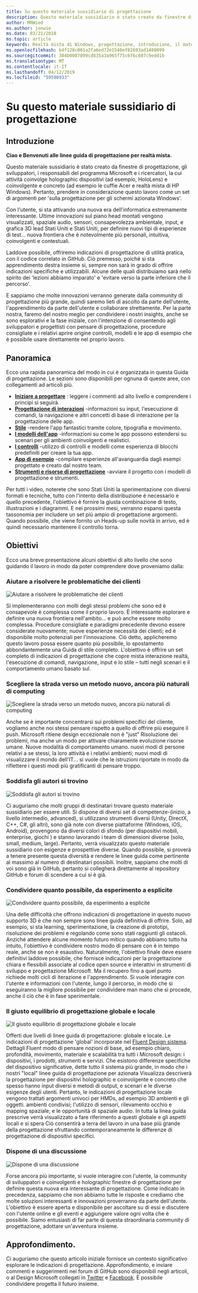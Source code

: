 ```yaml
---
title: Su questo materiale sussidiario di progettazione
description: Questo materiale sussidiario è stato creato da finestre di progettazione, gli sviluppatori, i responsabili del programma Microsoft e i ricercatori, la cui attività coinvolge holographic dispositivi (ad esempio, HoloLens) e coinvolgente e concreto (ad esempio le cuffie Acer e realtà mista di HP Windows).
author: MRWied
ms.author: jonwie
ms.date: 03/21/2018
ms.topic: article
keywords: Realtà mista di Windows, progettazione, introduzione, il materiale sussidiario
ms.openlocfilehash: b4f128c001a2fa6ed72e1548ef82693ad1488099
ms.sourcegitcommit: 384b0087899cd835a3a965f75c6f6c607c9edd1b
ms.translationtype: MT
ms.contentlocale: it-IT
ms.lasthandoff: 04/12/2019
ms.locfileid: "59598933"
---
```

# <a name="about-this-design-guidance"></a>Su questo materiale sussidiario di progettazione

## <a name="introduction"></a>Introduzione

**Ciao e Benvenuti alle linee guida di progettazione per realtà mista.**

Questo materiale sussidiario è stato creato da finestre di progettazione, gli sviluppatori, i responsabili del programma Microsoft e i ricercatori, la cui attività coinvolge holographic dispositivi (ad esempio, HoloLens) e coinvolgente e concreto (ad esempio le cuffie Acer e realtà mista di HP Windows). Pertanto, prendere in considerazione questo lavoro come un set di argomenti per 'sulla progettazione per gli schermi azionata Windows'.

Con l'utente, si sta attivando una nuova era dell'informatica estremamente interessante. Ultime innovazioni sul piano head montati vengono visualizzati, spaziale audio, sensori, consapevolezza ambientale, input, e grafica 3D lead Stati Uniti e Stati Uniti, per definire nuovi tipi di esperienze di test... nuova frontiera che è notevolmente più personali, intuitiva, coinvolgenti e contestuali.

Laddove possibile, offriremo indicazioni di progettazione di utilità pratica, con il codice correlato in GitHub. Ciò premesso, poiché si sta apprendimento destra insieme si, sempre non sarà in grado di offrire indicazioni specifiche e utilizzabili. Alcune delle quali distribuiamo sarà nello spirito dei 'lezioni abbiamo imparato' e 'evitare verso la parte inferiore che il percorso'.

E sappiamo che molte innovazioni verranno generate dalla community di progettazione più grande, quindi saremo lieti di ascolto da parte dell'utente, l'apprendimento da parte dell'utente e collaborare strettamente. Per la parte nostra, faremo del nostro meglio per condividere i nostri insights, anche se sono esplorativi e la fase iniziale, con l'intenzione di consentendo agli sviluppatori e progettisti con pensare di progettazione, procedure consigliate e i relativi aprire origine controlli, modelli e le app di esempio che è possibile usare direttamente nel proprio lavoro.

## <a name="overview"></a>Panoramica

Ecco una rapida panoramica del modo in cui è organizzata in questa Guida di progettazione. Le sezioni sono disponibili per ognuna di queste aree, con collegamenti ad articoli più.
* **[Iniziare a progettare](mixed-reality.md)**  : leggere i commenti ad alto livello e comprendere i principi si seguirà.
* **[Progettazione di interazioni](interaction-fundamentals.md)**  -informazioni su input, l'esecuzione di comandi, la navigazione e altri concetti di base di interazione per la progettazione delle app.
* **[Stile](typography.md)**  -rendere l'app fantastici tramite colore, tipografia e movimento.
* **[I modelli dell'app](types-of-mixed-reality-apps.md)**  -informazioni su come le app possono estendersi su scenari per gli ambienti coinvolgenti e realistici.
* **[I controlli](interactable-object.md)**  -utilizzo di controlli e modelli come esperienza di blocchi predefiniti per creare la tua app.
* **[App di esempio](design.md#sample-apps)**  -compilare esperienze all'avanguardia dagli esempi progettato e creato dal nostro team.
* **[Strumenti e risorse di progettazione](design.md#design-tools)**  -avviare il progetto con i modelli di progettazione e strumenti.

Per tutti i video, noterete che sono Stati Uniti la sperimentazione con diversi formati e tecniche, tutto con l'intento della distribuzione è necessario e quello precedente, l'obiettivo è fornire la giusta combinazione di testo, illustrazioni e i diagrammi. E nei prossimi mesi, verranno espansi questa tassonomia per includere un set più ampio di progettazione argomenti. Quando possibile, che viene fornito un Heads-up sulle novità in arrivo, ed è quindi necessario mantenere il controllo torna.

## <a name="objectives"></a>Obiettivi

Ecco una breve presentazione alcuni obiettivi di alto livello che sono guidando il lavoro in modo da poter comprendere dove proveniamo dalla:

### <a name="help-solve-customer-challenges"></a>Aiutare a risolvere le problematiche dei clienti

![Aiutare a risolvere le problematiche dei clienti](images/500px-fix-a-broken-switch-with-hololens.jpg) <br>

Si implementeranno con molti degli stessi problemi che sono ed è consapevole è complessa come il proprio lavoro. È interessante esplorare e definire una nuova frontiera nell'ambito... e può anche essere molto complessa. Procedure consigliate e paradigmi precedente devono essere considerate nuovamente; nuove esperienze necessità dei clienti; ed è disponibile molto potenziali per l'innovazione. Ciò detto, applicheremo questo lavoro possa essere quanto più possibile, lo spostamento abbondantemente una Guida di stile completo. L'obiettivo è offrire un set completo di indicazioni di progettazione che copre mista interazione realtà, l'esecuzione di comandi, navigazione, input e lo stile – tutti negli scenari e il comportamento umano basato sul. 

### <a name="point-the-way-towards-a-new-more-human-way-of-computing"></a>Scegliere la strada verso un metodo nuovo, ancora più naturali di computing

![Scegliere la strada verso un metodo nuovo, ancora più naturali di computing](images/500px-man-and-women-with-holograph-on-table.png)<br>

Anche se è importante concentrarsi sui problemi specifici del cliente, vogliamo anche noi stessi pensare rispetto a quello di offrire più eseguire il push. Microsoft ritiene design eccezionale non è "just" Risoluzione dei problemi, ma anche un modo per attivare chiaramente evoluzione risorse umane. Nuove modalità di comportamento umano. nuovi modi di persone relativi a se stessi, la loro attività e i relativi ambienti; nuovi modi di visualizzare il mondo dell'IT... si vuole che le istruzioni riportate in modo da riflettere i questi modi più gratificanti di pensare troppo. 

### <a name="meet-creators-where-they-are"></a>Soddisfa gli autori si trovino

![Soddisfa gli autori si trovino](images/500px-creators.jpg) <br>

Ci auguriamo che molti gruppi di destinatari trovare questo materiale sussidiario per essere utili. Si dispone di diversi set di competenze-(inizio, a livello intermedio, advanced), si utilizzano strumenti diversi (Unity, DirectX, C++, C#, gli altri), sono già note con diverse piattaforme (Windows, iOS, Android), provengono da diversi colori di sfondo (per dispositivi mobili, enterprise, giochi ) e stanno lavorando i team di dimensioni diverse (solo, small, medium, large). Pertanto, verrà visualizzato questo materiale sussidiario con esigenze e prospettive diverse. Quando possibile, si proverà a tenere presente questa diversità e rendere le linee guida come pertinente al massimo al numero di destinatari possibili. Inoltre, sappiamo che molti di voi sono già in GitHub, pertanto si collegherà direttamente al repository GitHub e forum di scendere a cui si è già. 

### <a name="share-as-much-as-possible-from-experimental-to-explicit"></a>Condividere quanto possibile, da esperimento a esplicite

![Condividere quanto possibile, da esperimento a esplicite](images/500px-man-playinggame.jpg) <br>

Una delle difficoltà che offrono indicazioni di progettazione in questo nuovo supporto 3D è che non sempre sono linee guida definitiva di offrire. Solo, ad esempio, si sta learning, sperimentazione, la creazione di prototipi, risoluzione dei problemi e regolando come sono stati raggiunti gli ostacoli. Anziché attendere alcune momento futuro mitico quando abbiamo tutto ha intuito, l'obiettivo è condividere nostro modo di pensare con è in tempo reale, anche se non è esaustivo. Naturalmente, l'obiettivo finale deve essere definitivi laddove possibile, che fornisce indicazioni per la progettazione chiara e flessibili associate al codice open source e interattivi in strumenti di sviluppo e progettazione Microsoft. Ma il recupero fino a quel punto richiede molti cicli di iterazione e l'apprendimento. Si vuole interagire con l'utente e informazioni con l'utente, lungo il percorso, in modo che si eseguiranno la migliore possibile per condividere man mano che si procede, anche il ciò che è in fase sperimentale. 

### <a name="the-right-balance-of-global-and-local-design"></a>Il giusto equilibrio di progettazione globale e locale

![Il giusto equilibrio di progettazione globale e locale](images/500px-fluentdesign.jpg) <br>

Offerti due livelli di linee guida di progettazione: globale e locale. Le indicazioni di progettazione 'global' incorporate nel [Fluent Design sistema](http://fluent.microsoft.com). Dettagli Fluent modo di pensare nozioni di base, ad esempio chiaro, profondità, movimento, materiale e scalabilità tra tutti i Microsoft design: i dispositivi, i prodotti, strumenti e servizi. Che esistono differenze specifiche del dispositivo significative, dette tutto il sistema più grande, in modo che i nostri "local" linee guida di progettazione per azionata Visualizza descriverà la progettazione per dispositivi holographic e coinvolgente e concreto che spesso hanno input diversi e metodi di output, e scenari e le diverse esigenze degli utenti. Pertanto, le indicazioni di progettazione locale vengono trattati argomenti univoci per HMDs, ad esempio 3D ambienti e gli oggetti. ambienti condivisi; l'utilizzo di sensori, rilevamento occhio e mapping spaziale; e le opportunità di spaziale audio. In tutta la linea guida prescrive verrà visualizzato a fare riferimento a questi globale e gli aspetti locali e si spera Ciò consentirà a terra del lavoro in una base più grande della progettazione sfruttando contemporaneamente le differenze di progettazione di dispositivi specifici.

### <a name="have-a-discussion"></a>Dispone di una discussione

![Dispone di una discussione](images/500px-share.jpg) <br>

Forse ancora più importante, si vuole interagire con l'utente, la community di sviluppatori e coinvolgenti e holographic finestre di progettazione per definire questa nuova era interessante di progettazione. Come indicato in precedenza, sappiamo che non abbiamo tutte le risposte e crediamo che molte soluzioni interessanti e innovazioni proverranno da parte dell'utente. L'obiettivo è essere aperta e disponibile per ascoltare su di essi e discutere con l'utente online e gli eventi e aggiungere valore ogni volta che è possibile. Siamo entusiasti di far parte di questa straordinaria community di progettazione, adottare un'avventura insieme. 

## <a name="please-dive-in"></a>Approfondimento.

Ci auguriamo che questo articolo iniziale fornisce un contesto significativo esplorare le indicazioni di progettazione. Approfondimento, e inviare commenti e suggerimenti nei forum di GitHub sono disponibili negli articoli, o al Design Microsoft collegati in [Twitter](https://twitter.com/MicrosoftDesign) e [Facebook](https://www.facebook.com/microsoftdesign/). È possibile condividere progetta il futuro insieme.
